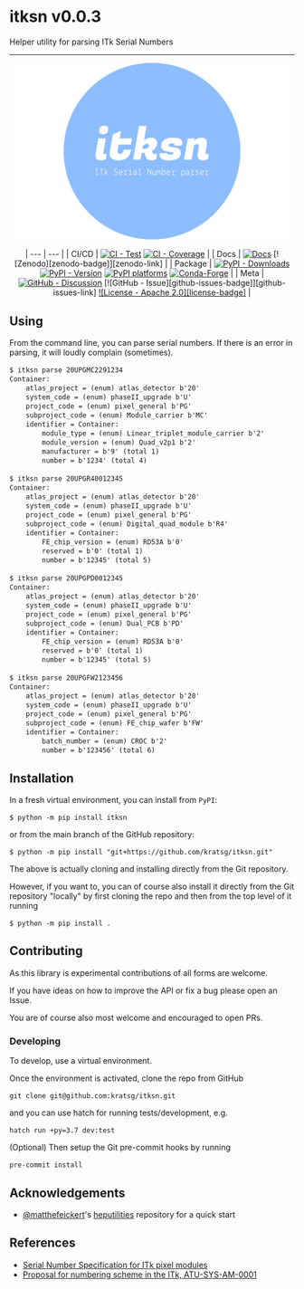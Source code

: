 # itksn v0.0.3

Helper utility for parsing ITk Serial Numbers

---

<!-- sync the following div with docs/index.md -->
<div align="center">

<img src="https://raw.githubusercontent.com/kratsg/itksn/main/docs/assets/images/logo.svg" alt="itksn logo" width="500" role="img">

<!-- --8<-- [start:badges] -->

<!-- prettier-ignore-start -->

| --- | --- |
| CI/CD | [![CI - Test][actions-badge]][actions-link] [![CI - Coverage][coverage-badge]][coverage-link] |
| Docs | [![Docs][actions-badge-docs]][actions-link-docs] [![Zenodo][zenodo-badge]][zenodo-link] |
| Package | [![PyPI - Downloads][pypi-downloads]][pypi-link] [![PyPI - Version][pypi-version]][pypi-link] [![PyPI platforms][pypi-platforms]][pypi-link] [![Conda-Forge][conda-badge]][conda-link] |
| Meta | [![GitHub - Discussion][github-discussions-badge]][github-discussions-link] [![GitHub - Issue][github-issues-badge]][github-issues-link] [![License - Apache 2.0][license-badge]][license-link] |

[actions-badge]:            https://github.com/kratsg/itksn/workflows/CI/badge.svg
[actions-link]:             https://github.com/kratsg/itksn/actions
[actions-badge-docs]:       https://github.com/kratsg/itksn/actions/workflows/docs.yml/badge.svg?branch=main
[actions-link-docs]:        https://github.com/kratsg/itksn/actions/workflows/docs.yml?query=branch:main
[conda-badge]:              https://img.shields.io/conda/vn/conda-forge/itksn
[conda-link]:               https://github.com/conda-forge/itksn-feedstock
[github-discussions-badge]: https://img.shields.io/static/v1?label=Discussions&message=Ask&color=blue&logo=github
[github-discussions-link]:  https://github.com/kratsg/itksn/discussions
[pypi-link]:                https://pypi.org/project/itksn/
[pypi-downloads]:           https://img.shields.io/pypi/dm/itksn.svg?color=blue&label=Downloads&logo=pypi&logoColor=gold
[pypi-platforms]:           https://img.shields.io/pypi/pyversions/itksn
[pypi-version]:             https://img.shields.io/pypi/v/itksn
[rtd-badge]:                https://readthedocs.org/projects/itksn/badge/?version=latest
[rtd-link]:                 https://itksn.readthedocs.io/en/latest/?badge=latest
[coverage-badge]:           https://codecov.io/gh/kratsg/itksn/graph/badge.svg?branch=main
[coverage-link]:            https://codecov.io/gh/kratsg/itksn?branch=main
[license-link]:             https://spdx.org/licenses/BSD-3-Clause.html

<!-- prettier-ignore-end -->

<!-- --8<-- [end:badges] -->

</div>

## Using

From the command line, you can parse serial numbers. If there is an error in
parsing, it will loudly complain (sometimes).

```
$ itksn parse 20UPGMC2291234
Container:
    atlas_project = (enum) atlas_detector b'20'
    system_code = (enum) phaseII_upgrade b'U'
    project_code = (enum) pixel_general b'PG'
    subproject_code = (enum) Module_carrier b'MC'
    identifier = Container:
        module_type = (enum) Linear_triplet_module_carrier b'2'
        module_version = (enum) Quad_v2p1 b'2'
        manufacturer = b'9' (total 1)
        number = b'1234' (total 4)

$ itksn parse 20UPGR40012345
Container:
    atlas_project = (enum) atlas_detector b'20'
    system_code = (enum) phaseII_upgrade b'U'
    project_code = (enum) pixel_general b'PG'
    subproject_code = (enum) Digital_quad_module b'R4'
    identifier = Container:
        FE_chip_version = (enum) RD53A b'0'
        reserved = b'0' (total 1)
        number = b'12345' (total 5)

$ itksn parse 20UPGPD0012345
Container:
    atlas_project = (enum) atlas_detector b'20'
    system_code = (enum) phaseII_upgrade b'U'
    project_code = (enum) pixel_general b'PG'
    subproject_code = (enum) Dual_PCB b'PD'
    identifier = Container:
        FE_chip_version = (enum) RD53A b'0'
        reserved = b'0' (total 1)
        number = b'12345' (total 5)

$ itksn parse 20UPGFW2123456
Container:
    atlas_project = (enum) atlas_detector b'20'
    system_code = (enum) phaseII_upgrade b'U'
    project_code = (enum) pixel_general b'PG'
    subproject_code = (enum) FE_chip_wafer b'FW'
    identifier = Container:
        batch_number = (enum) CROC b'2'
        number = b'123456' (total 6)
```

## Installation

In a fresh virtual environment, you can install from `PyPI`:

```
$ python -m pip install itksn
```

or from the main branch of the GitHub repository:

```
$ python -m pip install "git+https://github.com/kratsg/itksn.git"
```

The above is actually cloning and installing directly from the Git repository.

However, if you want to, you can of course also install it directly from the Git
repository "locally" by first cloning the repo and then from the top level of it
running

```
$ python -m pip install .
```

## Contributing

As this library is experimental contributions of all forms are welcome.

If you have ideas on how to improve the API or fix a bug please open an Issue.

You are of course also most welcome and encouraged to open PRs.

### Developing

To develop, use a virtual environment.

Once the environment is activated, clone the repo from GitHub

```
git clone git@github.com:kratsg/itksn.git
```

and you can use hatch for running tests/development, e.g.

```
hatch run +py=3.7 dev:test
```

(Optional) Then setup the Git pre-commit hooks by running

```
pre-commit install
```

## Acknowledgements

- [@matthefeickert](https://github.com/matthewfeickert)'s
  [heputilities](https://github.com/matthewfeickert/heputils) repository for a
  quick start

## References

- [Serial Number Specification for ITk pixel modules](https://cds.cern.ch/record/2728364)
- [Proposal for numbering scheme in the ITk, ATU-SYS-AM-0001](https://edms.cern.ch/document/1773411/1)
